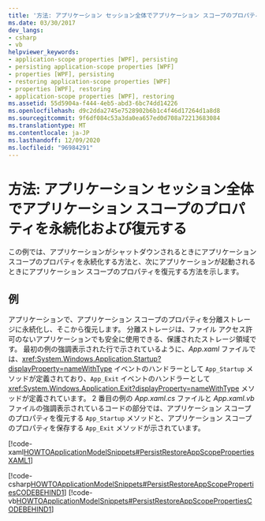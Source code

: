 ```yaml
---
title: '方法: アプリケーション セッション全体でアプリケーション スコープのプロパティを永続化および復元する'
ms.date: 03/30/2017
dev_langs:
- csharp
- vb
helpviewer_keywords:
- application-scope properties [WPF], persisting
- persisting application-scope properties [WPF]
- properties [WPF], persisting
- restoring application-scope properties [WPF]
- properties [WPF], restoring
- application-scope properties [WPF], restoring
ms.assetid: 55d5904a-f444-4eb5-abd3-6bc74dd14226
ms.openlocfilehash: d9c2dda2745e7528902b6b1c4f46d17264d1a8d8
ms.sourcegitcommit: 9f6df084c53a3da0ea657ed0d708a72213683084
ms.translationtype: MT
ms.contentlocale: ja-JP
ms.lasthandoff: 12/09/2020
ms.locfileid: "96984291"
---
```

# <a name="how-to-persist-and-restore-application-scope-properties-across-application-sessions"></a>方法: アプリケーション セッション全体でアプリケーション スコープのプロパティを永続化および復元する
この例では、アプリケーションがシャットダウンされるときにアプリケーション スコープのプロパティを永続化する方法と、次にアプリケーションが起動されるときにアプリケーション スコープのプロパティを復元する方法を示します。  
  
## <a name="example"></a>例  
 アプリケーションで、アプリケーション スコープのプロパティを分離ストレージに永続化し、そこから復元します。 分離ストレージは、ファイル アクセス許可のないアプリケーションでも安全に使用できる、保護されたストレージ領域です。  最初の例の強調表示された行で示されているように、*App.xaml* ファイルでは、<xref:System.Windows.Application.Startup?displayProperty=nameWithType> イベントのハンドラーとして `App_Startup` メソッドが定義されており、`App_Exit` イベントのハンドラーとして <xref:System.Windows.Application.Exit?displayProperty=nameWithType> メソッドが定義されています。 2 番目の例の *App.xaml.cs* ファイルと *App.xaml.vb* ファイルの強調表示されているコードの部分では、アプリケーション スコープのプロパティを復元する `App_Startup` メソッドと、アプリケーション スコープのプロパティを保存する `App_Exit` メソッドが示されています。

 [!code-xaml[HOWTOApplicationModelSnippets#PersistRestoreAppScopePropertiesXAML1](~/samples/snippets/csharp/VS_Snippets_Wpf/HOWTOApplicationModelSnippets/CSharp/App.xaml?highlight=1-7)]
  
 [!code-csharp[HOWTOApplicationModelSnippets#PersistRestoreAppScopePropertiesCODEBEHIND1](~/samples/snippets/csharp/VS_Snippets_Wpf/HOWTOApplicationModelSnippets/CSharp/App.xaml.cs?highlight=17-55)]
 [!code-vb[HOWTOApplicationModelSnippets#PersistRestoreAppScopePropertiesCODEBEHIND1](~/samples/snippets/visualbasic/VS_Snippets_Wpf/HOWTOApplicationModelSnippets/visualbasic/application.xaml.vb?highlight=14-45)]
